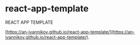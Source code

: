 # react-app-template
REACT APP TEMPLATE

[https://an-ivannikov.github.io/react-app-template/](https://an-ivannikov.github.io/react-app-template/).
